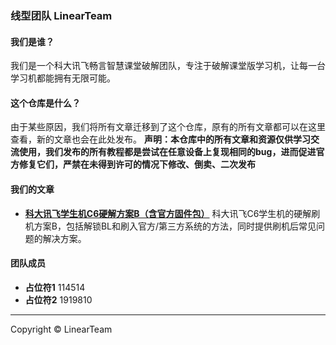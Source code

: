 ### 线型团队 LinearTeam
#### 我们是谁？
我们是一个科大讯飞畅言智慧课堂破解团队，专注于破解课堂版学习机，让每一台学习机都能拥有无限可能。

#### 这个仓库是什么？
由于某些原因，我们将所有文章迁移到了这个仓库，原有的所有文章都可以在这里查看，新的文章也会在此处发布。
**声明：本仓库中的所有文章和资源仅供学习交流使用，我们发布的所有教程都是尝试在任意设备上复现相同的bug，进而促进官方修复它们，严禁在未得到许可的情况下修改、倒卖、二次发布**

#### 我们的文章
- **[科大讯飞学生机C6硬解方案B（含官方固件包）](https://github.com/LinearTeam-iFlytek/iflytek_changyan/wiki/%E7%A7%91%E5%A4%A7%E8%AE%AF%E9%A3%9E%E5%AD%A6%E7%94%9F%E6%9C%BAC6%E7%A1%AC%E8%A7%A3%E6%96%B9%E6%A1%88B%EF%BC%88%E5%90%AB%E5%AE%98%E6%96%B9%E5%9B%BA%E4%BB%B6%E5%8C%85%EF%BC%89)**
  科大讯飞C6学生机的硬解刷机方案B，包括解锁BL和刷入官方/第三方系统的方法，同时提供刷机后常见问题的解决方案。

#### 团队成员
- **占位符1**
  114514
- **占位符2**
  1919810

------------

Copyright © LinearTeam
